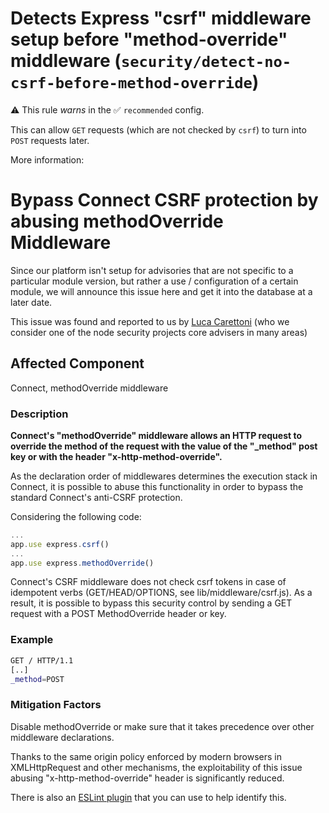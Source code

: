 # Detects Express "csrf" middleware setup before "method-override" middleware (`security/detect-no-csrf-before-method-override`)

⚠️ This rule _warns_ in the ✅ `recommended` config.

<!-- end auto-generated rule header -->

This can allow `GET` requests (which are not checked by `csrf`) to turn into `POST` requests later.

More information: 

# Bypass Connect CSRF protection by abusing methodOverride Middleware

Since our platform isn't setup for advisories that are not specific to a particular module version, but rather a use / configuration of a certain module, we will announce this issue here and get it into the database at a later date.

This issue was found and reported to us by [Luca Carettoni](http://twitter.com/_ikki) (who we consider one of the node security projects core advisers in many areas)

## Affected Component

Connect, methodOverride middleware

### Description

**Connect's "methodOverride" middleware allows an HTTP request to override the method of the request with the value of the "\_method" post key or with the header "x-http-method-override".**

As the declaration order of middlewares determines the execution stack in Connect, it is possible to abuse this functionality in order to bypass the standard Connect's anti-CSRF protection.

Considering the following code:

```js
...
app.use express.csrf()
...
app.use express.methodOverride()
```

Connect's CSRF middleware does not check csrf tokens in case of idempotent verbs (GET/HEAD/OPTIONS, see lib/middleware/csrf.js). As a result, it is possible to bypass this security control by sending a GET request with a POST MethodOverride header or key.

### Example

```sh
GET / HTTP/1.1
[..]
_method=POST
```

### Mitigation Factors

Disable methodOverride or make sure that it takes precedence over other middleware declarations.

Thanks to the same origin policy enforced by modern browsers in XMLHttpRequest and other mechanisms, the exploitability of this issue abusing "x-http-method-override" header is significantly reduced.

There is also an [ESLint plugin](https://github.com/evilpacket/eslint-rules) that you can use to help identify this.

